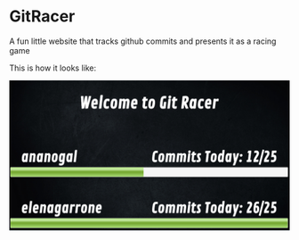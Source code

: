 GitRacer
========

A fun little website that tracks github commits and presents it as a racing game

This is how it looks like:

![GitRacer scrrenshot](./public/images/gitRacer.png)